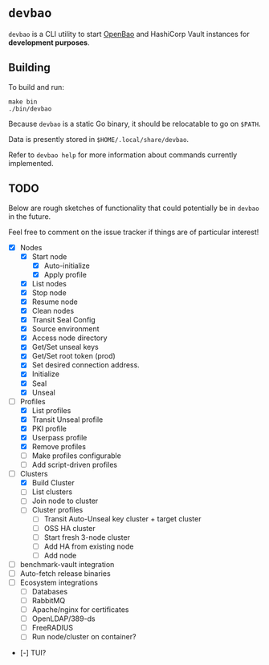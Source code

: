 # `devbao`

`devbao` is a CLI utility to start [OpenBao](https://github.com/openbao/openbao)
and HashiCorp Vault instances for **development purposes**.

## Building

To build and run:

```$
make bin
./bin/devbao
```

Because `devbao` is a static Go binary, it should be relocatable to go on `$PATH`.

Data is presently stored in `$HOME/.local/share/devbao`.

Refer to `devbao help` for more information about commands currently
implemented.

## TODO

Below are rough sketches of functionality that could potentially be in
`devbao` in the future.

Feel free to comment on the issue tracker if things are of particular
interest!

 - [x] Nodes
   - [x] Start node
     - [x] Auto-initialize
     - [x] Apply profile
   - [x] List nodes
   - [x] Stop node
   - [x] Resume node
   - [x] Clean nodes
   - [x] Transit Seal Config
   - [x] Source environment
   - [x] Access node directory
   - [x] Get/Set unseal keys
   - [x] Get/Set root token (prod)
   - [x] Set desired connection address.
   - [x] Initialize
   - [x] Seal
   - [X] Unseal
 - [ ] Profiles
   - [x] List profiles
   - [x] Transit Unseal profile
   - [x] PKI profile
   - [x] Userpass profile
   - [x] Remove profiles
   - [ ] Make profiles configurable
   - [ ] Add script-driven profiles
 - [ ] Clusters
   - [x] Build Cluster
   - [ ] List clusters
   - [ ] Join node to cluster
   - [ ] Cluster profiles
     - [ ] Transit Auto-Unseal key cluster + target cluster
     - [ ] OSS HA cluster
      - [ ] Start fresh 3-node cluster
      - [ ] Add HA from existing node
      - [ ] Add node
 - [ ] benchmark-vault integration
 - [ ] Auto-fetch release binaries
 - [ ] Ecosystem integrations
   - [ ] Databases
   - [ ] RabbitMQ
   - [ ] Apache/nginx for certificates
   - [ ] OpenLDAP/389-ds
   - [ ] FreeRADIUS
   - [ ] Run node/cluster on container?
 - [-] TUI?
